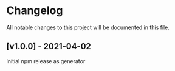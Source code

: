# Changelog
All notable changes to this project will be documented in this file.

<a name="v1.0.0"></a>
## [v1.0.0] - 2021-04-02

Initial npm release as generator
